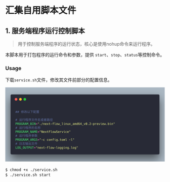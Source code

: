 # 汇集自用脚本文件

## 1. 服务端程序运行控制脚本

> 用于控制服务端程序的运行状态，核心是使用nohup命令来运行程序。

本脚本用于打包程序的运行命令和参数，提供 `start`、`stop`、`status`等控制命令。

### Usage

下载`service.sh`文件，修改其文件前部分的配置信息。

![](./images/service-config.png)

```bash
$ chmod +x ./service.sh
$ ./service.sh start
```